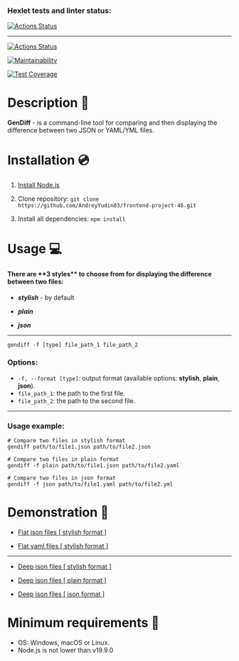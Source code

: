 ### Hexlet tests and linter status:

[![Actions Status](https://github.com/AndreyYudin03/frontend-project-46/actions/workflows/hexlet-check.yml/badge.svg)](https://github.com/AndreyYudin03/frontend-project-46/actions)

---

[![Actions Status](https://github.com/AndreyYudin03/frontend-project-46/actions/workflows/main.yml/badge.svg)](https://github.com/AndreyYudin03/frontend-project-46/actions)

[![Maintainability](https://api.codeclimate.com/v1/badges/0b6d0f380130b0900ddb/maintainability)](https://codeclimate.com/github/AndreyYudin03/frontend-project-46/maintainability)

[![Test Coverage](https://api.codeclimate.com/v1/badges/0b6d0f380130b0900ddb/test_coverage)](https://codeclimate.com/github/AndreyYudin03/frontend-project-46/test_coverage)

# Description 📃

**GenDiff** - is a command-line tool for comparing and then displaying the difference between two JSON or YAML/YML files.

# Installation 💿

1. [Install Node.js](https://nodejs.org/en)

2. Clone repository: `git clone https://github.com/AndreyYudin03/frontend-project-46.git`
3. Install all dependencies: `npm install`

# Usage 💻

<h4>There are **3 styles** to choose from for displaying the difference between two files:</h4>

- **_stylish_** - by default

- **_plain_**

- **_json_**

---

`gendiff -f [type] file_path_1 file_path_2`

<h3>Options:</h3>

- `-f, --format [type]`: output format (available options: **stylish**, **plain**, **json**).
- `file_path_1`: the path to the first file.
- `file_path_2`: the path to the second file.

---

<h3>Usage example:</h3>

```
# Compare two files in stylish format
gendiff path/to/file1.json path/to/file2.json

# Compare two files in plain format
gendiff -f plain path/to/file1.json path/to/file2.yaml

# Compare two files in json format
gendiff -f json path/to/file1.yaml path/to/file2.yml
```

# Demonstration 🎥

- [Flat json files [ stylish format ]](https://asciinema.org/a/RmTkkW7KCzwCqxSqIpcUjyFez)

- [Flat yaml files [ stylish format ]](https://asciinema.org/a/bvYT8fwx1zbaJPaBosqZUZ0Vg)

---

- [Deep json files [ stylish format ]](https://asciinema.org/a/tiZsBIPGuTbgyfpsqkHLWbiZH)

- [Deep json files [ plain format ]](https://asciinema.org/a/rXCdonMu9unlqfmVPqSaUyTkL)

- [Deep json files [ json format ]](https://asciinema.org/a/egmYvQywef1SjvLflXcuSAUZG)

# Minimum requirements 🔧

- OS: Windows, macOS or Linux.
- Node.js is not lower than v19.9.0

